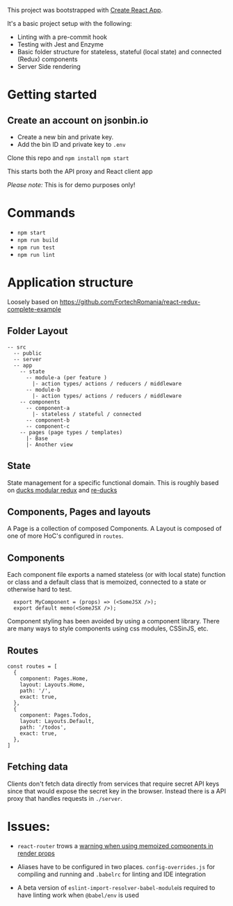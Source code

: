 This project was bootstrapped with [Create React App](https://github.com/facebook/create-react-app).

It's a basic project setup with the following:
- Linting with a pre-commit hook
- Testing with Jest and Enzyme
- Basic folder structure for stateless, stateful (local state) and connected (Redux) components
- Server Side rendering

# Getting started
## Create an account on jsonbin.io
- Create a new bin and private key.
- Add the bin ID and private key to `.env`

Clone this repo and
`npm install`
`npm start`

This starts both the API proxy and React client app

*Please note:*
This is for demo purposes only!


# Commands
- `npm start`
- `npm run build`
- `npm run test`
- `npm run lint`


# Application structure
Loosely based on https://github.com/FortechRomania/react-redux-complete-example

## Folder Layout
```
-- src
  -- public
  -- server
  -- app
    -- state
      -- module-a (per feature )
        |- action types/ actions / reducers / middleware
      -- module-b
        |- action types/ actions / reducers / middleware
    -- components
      -- component-a
        |- stateless / stateful / connected
      -- component-b
      -- component-c
    -- pages (page types / templates)
      |- Base
      |- Another view
```

## State
State management for a specific functional domain.
This is roughly based on [ducks modular redux](https://github.com/erikras/ducks-modular-redux)
and [re-ducks](https://github.com/alexnm/re-ducks)

## Components, Pages and layouts
<!--
Since a 'page' is composed of components we could drop 'Pages' from the project
in favour of connected HoC's.
-->
A Page is a collection of composed Components.
A Layout is composed of one of more HoC's configured in `routes`.


## Components
Each component file exports a named stateless (or with local state) function or class
and a default class that is memoized, connected to a state or otherwise hard to test.
```
  export MyComponent = (props) => (<SomeJSX />);
  export default memo(<SomeJSX />);
```

Component styling has been avoided by using a component library.
There are many ways to style components using css modules, CSSinJS, etc.



## Routes
```
const routes = [
  {
    component: Pages.Home,
    layout: Layouts.Home,
    path: '/',
    exact: true,
  },
  {
    component: Pages.Todos,
    layout: Layouts.Default,
    path: '/todos',
    exact: true,
  },
]
```

## Fetching data
Clients don't fetch data directly from services that require secret API keys
since that would expose the secret key in the browser. Instead there is a API
proxy that handles requests in `./server`.


# Issues:
- `react-router` trows a [warning when using memoized components in render props](https://github.com/ReactTraining/react-router/issues/6471)

- Aliases have to be configured in two places. `config-overrides.js` for compiling
  and running and `.babelrc` for linting and IDE integration

- A beta version of `eslint-import-resolver-babel-module`is required
  to have linting work when `@babel/env` is used
